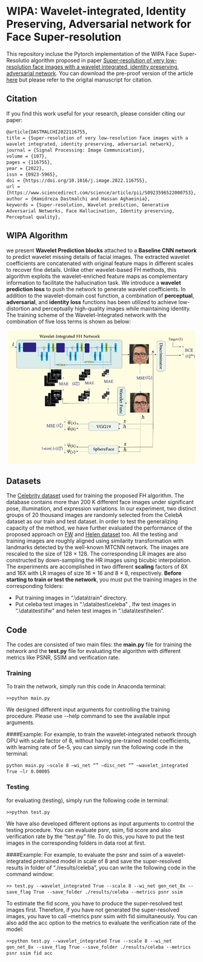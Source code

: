 # WIPA: Wavelet-integrated, Identity Preserving, Adversarial network for Face Super-resolution
This repository incluse the Pytorch implementation of the WIPA Face Super-Resolutio algorithm proposed in paper [Super-resolution of very low-resolution face images with a wavelet integrated, identity preserving, adversarial network](https://www.sciencedirect.com/science/article/abs/pii/S0923596522000753?dgcid=coauthor).
You can download the pre-proof version of the article [here](https://drive.google.com/file/d/1GHWiCcScPF1PK4xozoRf-88Rytom-kvl/view?usp=sharing) but  please refer to the origital manuscript for citation.
## Citation
If you find this work useful for your research, please consider citing our paper:
```
@article{DASTMALCHI2022116755,
title = {Super-resolution of very low-resolution face images with a wavelet integrated, identity preserving, adversarial network},
journal = {Signal Processing: Image Communication},
volume = {107},
pages = {116755},
year = {2022},
issn = {0923-5965},
doi = {https://doi.org/10.1016/j.image.2022.116755},
url = {https://www.sciencedirect.com/science/article/pii/S0923596522000753},
author = {Hamidreza Dastmalchi and Hassan Aghaeinia},
keywords = {Super-resolution, Wavelet prediction, Generative Adversarial Networks, Face Hallucination, Identity preserving, Perceptual quality},
```
## WIPA Algorithm
we present **Wavelet
Prediction blocks** attached to a **Baseline CNN network** to predict wavelet missing details of facial images. The
extracted wavelet coefficients are concatenated with original feature maps in different scales to recover fine
details. Unlike other wavelet-based FH methods, this algorithm exploits the wavelet-enriched feature maps as
complementary information to facilitate the hallucination task. We introduce a **wavelet prediction loss** to push
the network to generate wavelet coefficients. In addition to the wavelet-domain cost function, a combination of
**perceptual**, **adversarial**, and **identity loss** functions has been utilized to achieve low-distortion and perceptually
high-quality images while maintaining identity. The training scheme of the Wavelet-Integrated network with the combination of five loss terms is shown as below:
<p align="center">
  <img width="500" src="./block-diagram/WIPA-Training-Scheme.jpg">
</p>

## Datasets
The [Celebrity dataset](https://mmlab.ie.cuhk.edu.hk/projects/CelebA.html) used for training the proposed FH algorithm. The database contains more than 200 K different face images under significant pose, illumination, and expression variations. In our experiment, two distinct groups of 20 thousand images are randomly selected from the CelebA dataset as our train and test dataset. In order to test the generalizing capacity of the method, we have further evaluated the performance of the proposed approach on [FW](http://vis-www.cs.umass.edu/lfw/) and [Helen dataset](http://www.ifp.illinois.edu/~vuongle2/helen/) too. All the testing and training images are roughly aligned using similarity transformation with landmarks detected by the well-known MTCNN network. The images are rescaled to the size of 128 × 128. The corresponding LR images are also constructed by down-sampling the HR images using bicubic interpolation. The experiments are accomplished in two different **scaling** factors of 8X and 16X with LR images of size 16 × 16 and 8 × 8, respectively.
 **Before starting to train or test the network**, you must put the training images in the corresponding folders:
- Put training images in “.\data\train” directory.
- Put celeba test images in “.\data\test\celeba” , lfw test images in “.\data\test\lfw” and helen test images in “.\data\test\helen”.

## Code
The codes are consisted of two main files: the **main.py** file for training the network and the **test.py** file for evaluating the algorithm with different metrics like PSNR, SSIM and verification rate.
### Training 
To train the network, simply run this code in Anaconda terminal:
```
>>python main.py
```
We designed different input arguments for controlling the training procedure. Please use --help command to see the available input arguments. 

####Example: 
For example, to train the wavelet-integrated network through GPU with scale factor of 8, without having pre-trained model coefficients, with learning rate of 5e-5, you can simply run the following code in the terminal:
```
python main.py –scale 8 –wi_net “” –disc_net “” –wavelet_integrated True –lr 0.00005
```

### Testing
for evaluating (testing), simply run the following code in terminal:
```
>>python test.py
```
We have also developed different options as input arguments to control the testing procedure. You can evaluate psnr, ssim, fid score and also verification rate by the “test.py” file. To do this, you have to put the test images in the corresponding folders in data root at first.

####Example: 
For example, to evaluate the psnr and ssim of a wavelet-integrated pretrained model in scale of 8 and save the super-resolved results in folder of “./results/celeba”, you can write the following code in the command window:
```
>> test.py --wavelet_integrated True --scale 8 --wi_net gen_net_8x --save_flag True --save_folder ./results/celeba --metrics psnr ssim
```
To estimate the fid score, you have to produce the super-resolved test images first. Therefore, if you have not generated the super-resolved images, you have to call –metrics psnr ssim with fid simultaneously. You can also add the acc option to the metrics to evaluate the verification rate of the model:
```
>>python test.py --wavelet_integrated True --scale 8 --wi_net gen_net_8x --save_flag True --save_folder ./results/celeba --metrics psnr ssim fid acc
```
